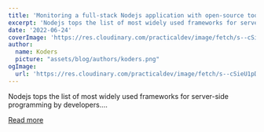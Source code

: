 ```yaml
---
title: 'Monitoring a full-stack Nodejs application with open-source tools'
excerpt: 'Nodejs tops the list of most widely used frameworks for server-side programming by developers....'
date: '2022-06-24'
coverImage: 'https://res.cloudinary.com/practicaldev/image/fetch/s--cSieU1pD--/c_imagga_scale,f_auto,fl_progressive,h_420,q_auto,w_1000/https://dev-to-uploads.s3.amazonaws.com/uploads/articles/flfv968jzu6a9mvq3iej.png'
author:
  name: Koders
  picture: "assets/blog/authors/koders.png"
ogImage:
  url: 'https://res.cloudinary.com/practicaldev/image/fetch/s--cSieU1pD--/c_imagga_scale,f_auto,fl_progressive,h_420,q_auto,w_1000/https://dev-to-uploads.s3.amazonaws.com/uploads/articles/flfv968jzu6a9mvq3iej.png'
---
```


Nodejs tops the list of most widely used frameworks for server-side programming by developers....

[Read more](https://dev.to/signoz/monitoring-a-full-stack-nodejs-application-with-open-source-tools-3bjj)
